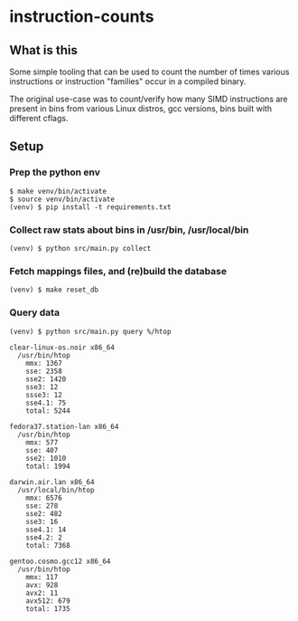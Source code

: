 # instruction-counts

## What is this

Some simple tooling that can be used to count the number of times various
instructions or instruction "families" occur in a compiled binary.

The original use-case was to count/verify how many SIMD instructions are present
in bins from various Linux distros, gcc versions, bins built with different
cflags.

## Setup

### Prep the python env

```
$ make venv/bin/activate
$ source venv/bin/activate
(venv) $ pip install -t requirements.txt
```

### Collect raw stats about bins in /usr/bin, /usr/local/bin

```
(venv) $ python src/main.py collect
```

### Fetch mappings files, and (re)build the database

```
(venv) $ make reset_db
```

### Query data

```
(venv) $ python src/main.py query %/htop

clear-linux-os.noir x86_64
  /usr/bin/htop
    mmx: 1367
    sse: 2358
    sse2: 1420
    sse3: 12
    ssse3: 12
    sse4.1: 75
    total: 5244

fedora37.station-lan x86_64
  /usr/bin/htop
    mmx: 577
    sse: 407
    sse2: 1010
    total: 1994

darwin.air.lan x86_64
  /usr/local/bin/htop
    mmx: 6576
    sse: 278
    sse2: 482
    sse3: 16
    sse4.1: 14
    sse4.2: 2
    total: 7368

gentoo.cosmo.gcc12 x86_64
  /usr/bin/htop
    mmx: 117
    avx: 928
    avx2: 11
    avx512: 679
    total: 1735
```
